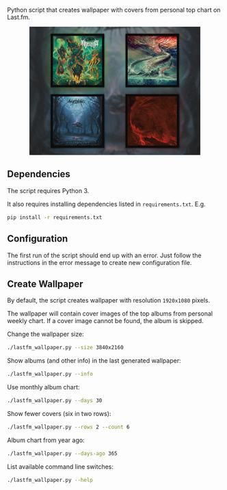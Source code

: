 Python script that creates wallpaper with covers from personal top chart on
Last.fm.

<p align="center"> 
  <img src="preview.png?raw=true" width="400"/>
</p>

## Dependencies

The script requires Python 3.

It also requires installing dependencies listed in `requirements.txt`. E.g.

```bash
pip install -r requirements.txt
```

## Configuration

The first run of the script should end up with an error. Just follow the
instructions in the error message to create new configuration file.

## Create Wallpaper

By default, the script creates wallpaper with resolution `1920x1080` pixels.

The wallpaper will contain cover images of the top albums from personal weekly
chart. If a cover image cannot be found, the album is skipped.

Change the wallpaper size:

```bash
./lastfm_wallpaper.py --size 3840x2160
```

Show albums (and other info) in the last generated wallpaper:

```bash
./lastfm_wallpaper.py --info
```

Use monthly album chart:

```bash
./lastfm_wallpaper.py --days 30
```

Show fewer covers (six in two rows):

```bash
./lastfm_wallpaper.py --rows 2 --count 6
```

Album chart from year ago:

```bash
./lastfm_wallpaper.py --days-ago 365
```

List available command line switches:

```bash
./lastfm_wallpaper.py --help
```
